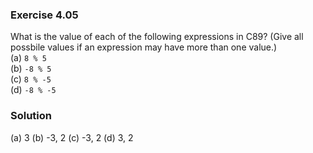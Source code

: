 ### Exercise 4.05
What is the value of each of the following expressions in C89? (Give all possbile values if an expression may have more than one value.)  
(a) `8 % 5`  
(b) `-8 % 5`  
(c) `8 % -5`  
(d) `-8 % -5`  

### Solution
(a)  3
(b) -3,  2
(c) -3,  2
(d)  3,  2
